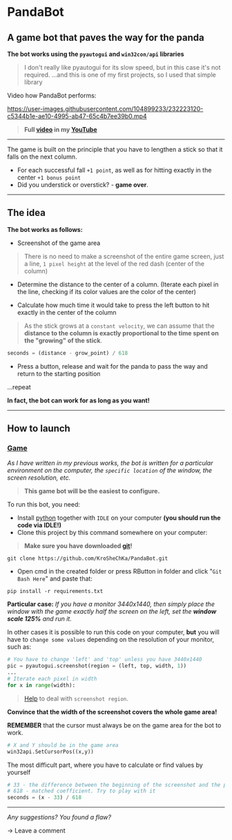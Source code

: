 # PandaBot

## A game bot that paves the way for the panda

**The bot works using the `pyautogui` and `win32con/api` libraries**
>I don't really like pyautogui for its slow speed, but in this case it's not required.
>...and this is one of my first projects, so I used that simple library

Video how PandaBot performs:

https://user-images.githubusercontent.com/104899233/232223120-c5344b1e-ae10-4995-ab47-65c4b7ee39b0.mp4

> **Full [video](https://www.youtube.com/watch?v=MLeEA3e4K_A&ab_channel=KroSheChKa) in my [YouTube](https://www.youtube.com/@kroshechka)**
----

The game is built on the principle that you have to lengthen a stick so that it falls on the next column.

- For each successful fall `+1 point`, as well as for hitting exactly in the center `+1 bonus point`
- Did you understick or overstick? - **game over**.

---

## The idea
**The bot works as follows:**
- Screenshot of the game area
> There is no need to make a screenshot of the entire game screen, just a line, `1 pixel height` at the level of the red dash (center of the column)
- Determine the distance to the center of a column. (Iterate each pixel in the line, checking if its color values are the color of the center)

- Calculate how much time it would take to press the left button to hit exactly in the center of the column
> As the stick grows at a `constant velocity`, we can assume that the **distance to the column is exactly proportional to the time spent on the "growing" of the stick**.

```python
seconds = (distance - grow_point) / 618
```
- Press a button, release and wait for the panda to pass the way and return to the starting position

...repeat

**In fact, the bot can work for as long as you want!**

---

## How to launch

### [Game](https://vk.com/app8025526)

*As I have written in my previous works, the bot is written for a particular environment on the computer, the `specific location` of the window, the screen resolution, etc.*

> **This game bot will be the easiest to configure.**

To run this bot, you need:

- Install [python](https://www.python.org/downloads/) together with `IDLE` on your computer **(you should run the code via IDLE!)**
- Clone this project by this command somewhere on your computer:
> **Make sure you have downloaded [git](https://git-scm.com/downloads)!**
```
git clone https://github.com/KroSheChKa/PandaBot.git
```
- Open cmd in the created folder or press RButton in folder and click "`Git Bash Here`" and paste that:
```
pip install -r requirements.txt
```

**Particular case:** *If you have a monitor 3440x1440, then simply place the window with the game exactly half the screen on the left, set the **window scale 125%** and run it.*

In other cases it is possible to run this code on your computer, **but** you will have to `change some values` depending on the resolution of your monitor, such as:

```python
# You have to change 'left' and 'top' unless you have 3440x1440
pic = pyautogui.screenshot(region = (left, top, width, 1))
...
# Iterate each pixel in width
for x in range(width):
```
> [Help](https://pyautogui.readthedocs.io/en/latest/screenshot.html) to deal with `screenshot region`.

**Сonvince that the width of the screenshot covers the whole game area!**

**REMEMBER** that the cursor must always be on the game area for the bot to work.
```python
# X and Y should be in the game area
win32api.SetCursorPos((x,y))
```

The most difficult part, where you have to calculate or find values by yourself
```python
# 33 - the difference between the beginning of the screenshot and the point of growth of the stick
# 618 - matched coefficient. Try to play with it
seconds = (x - 33) / 618
```
----

*Any suggestions? You found a flaw?*

-> Leave a comment
